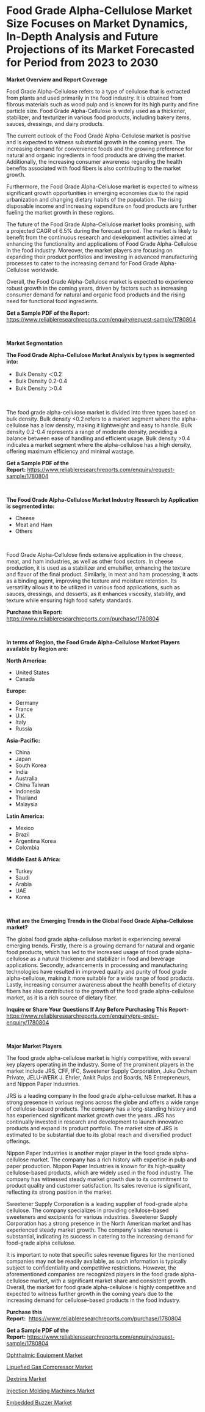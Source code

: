 <p><h1>Food Grade Alpha-Cellulose Market Size Focuses on Market Dynamics, In-Depth Analysis and Future Projections of its Market Forecasted for Period from 2023 to 2030</h1></p><p><strong>Market Overview and Report Coverage</strong></p>
<p><p>Food Grade Alpha-Cellulose refers to a type of cellulose that is extracted from plants and used primarily in the food industry. It is obtained from fibrous materials such as wood pulp and is known for its high purity and fine particle size. Food Grade Alpha-Cellulose is widely used as a thickener, stabilizer, and texturizer in various food products, including bakery items, sauces, dressings, and dairy products.</p><p>The current outlook of the Food Grade Alpha-Cellulose market is positive and is expected to witness substantial growth in the coming years. The increasing demand for convenience foods and the growing preference for natural and organic ingredients in food products are driving the market. Additionally, the increasing consumer awareness regarding the health benefits associated with food fibers is also contributing to the market growth.</p><p>Furthermore, the Food Grade Alpha-Cellulose market is expected to witness significant growth opportunities in emerging economies due to the rapid urbanization and changing dietary habits of the population. The rising disposable income and increasing expenditure on food products are further fueling the market growth in these regions.</p><p>The future of the Food Grade Alpha-Cellulose market looks promising, with a projected CAGR of 6.5% during the forecast period. The market is likely to benefit from the continuous research and development activities aimed at enhancing the functionality and applications of Food Grade Alpha-Cellulose in the food industry. Moreover, the market players are focusing on expanding their product portfolios and investing in advanced manufacturing processes to cater to the increasing demand for Food Grade Alpha-Cellulose worldwide.</p><p>Overall, the Food Grade Alpha-Cellulose market is expected to experience robust growth in the coming years, driven by factors such as increasing consumer demand for natural and organic food products and the rising need for functional food ingredients.</p></p>
<p><strong>Get a Sample PDF of the Report:</strong> <a href="https://www.reliableresearchreports.com/enquiry/request-sample/1780804">https://www.reliableresearchreports.com/enquiry/request-sample/1780804</a></p>
<p>&nbsp;</p>
<p><strong>Market Segmentation</strong></p>
<p><strong>The Food Grade Alpha-Cellulose Market Analysis by types is segmented into:</strong></p>
<p><ul><li>Bulk Density ＜0.2</li><li>Bulk Density 0.2-0.4</li><li>Bulk Density ＞0.4</li></ul></p>
<p>&nbsp;</p>
<p><p>The food grade alpha-cellulose market is divided into three types based on bulk density. Bulk density <0.2 refers to a market segment where the alpha-cellulose has a low density, making it lightweight and easy to handle. Bulk density 0.2-0.4 represents a range of moderate density, providing a balance between ease of handling and efficient usage. Bulk density >0.4 indicates a market segment where the alpha-cellulose has a high density, offering maximum efficiency and minimal wastage.</p></p>
<p><strong>Get a Sample PDF of the Report:</strong>&nbsp;<a href="https://www.reliableresearchreports.com/enquiry/request-sample/1780804">https://www.reliableresearchreports.com/enquiry/request-sample/1780804</a></p>
<p>&nbsp;</p>
<p><strong>The Food Grade Alpha-Cellulose Market Industry Research by Application is segmented into:</strong></p>
<p><ul><li>Cheese</li><li>Meat and Ham</li><li>Others</li></ul></p>
<p>&nbsp;</p>
<p><p>Food Grade Alpha-Cellulose finds extensive application in the cheese, meat, and ham industries, as well as other food sectors. In cheese production, it is used as a stabilizer and emulsifier, enhancing the texture and flavor of the final product. Similarly, in meat and ham processing, it acts as a binding agent, improving the texture and moisture retention. Its versatility allows it to be utilized in various food applications, such as sauces, dressings, and desserts, as it enhances viscosity, stability, and texture while ensuring high food safety standards.</p></p>
<p><strong>Purchase this Report:</strong>&nbsp; <a href="https://www.reliableresearchreports.com/purchase/1780804">https://www.reliableresearchreports.com/purchase/1780804</a></p>
<p>&nbsp;</p>
<p><strong>In terms of Region, the Food Grade Alpha-Cellulose Market Players available by Region are:</strong></p>
<p>
    <p> <strong> North America: </strong>
        <ul>
            <li>United States</li>
            <li>Canada</li>
        </ul>
        </p> 
    <p> <strong> Europe: </strong>
        <ul>
            <li>Germany</li>
            <li>France</li>
            <li>U.K.</li>
            <li>Italy</li>
            <li>Russia</li>
        </ul>
        </p> 
    <p> <strong> Asia-Pacific: </strong>
        <ul>
            <li>China</li>
            <li>Japan</li>
            <li>South Korea</li>
            <li>India</li>
            <li>Australia</li>
            <li>China Taiwan</li>
            <li>Indonesia</li>
            <li>Thailand</li>
            <li>Malaysia</li>
        </ul>
        </p> 
    <p> <strong> Latin America: </strong>
        <ul>
            <li>Mexico</li>
            <li>Brazil</li>
            <li>Argentina Korea</li>
            <li>Colombia</li>
        </ul>
        </p> 
    <p> <strong> Middle East & Africa: </strong>
        <ul>
            <li>Turkey</li>
            <li>Saudi</li>
            <li>Arabia</li>
            <li>UAE</li>
            <li>Korea</li>
        </ul>
    </p>
    </p>
<p>&nbsp;</p>
<p><strong>What are the Emerging Trends in the Global Food Grade Alpha-Cellulose market?</strong></p>
<p><p>The global food grade alpha-cellulose market is experiencing several emerging trends. Firstly, there is a growing demand for natural and organic food products, which has led to the increased usage of food grade alpha-cellulose as a natural thickener and stabilizer in food and beverage applications. Secondly, advancements in processing and manufacturing technologies have resulted in improved quality and purity of food grade alpha-cellulose, making it more suitable for a wide range of food products. Lastly, increasing consumer awareness about the health benefits of dietary fibers has also contributed to the growth of the food grade alpha-cellulose market, as it is a rich source of dietary fiber.</p></p>
<p><strong>Inquire or Share Your Questions If Any Before Purchasing This Report</strong>- <a href="https://www.reliableresearchreports.com/enquiry/pre-order-enquiry/1780804">https://www.reliableresearchreports.com/enquiry/pre-order-enquiry/1780804</a></p>
<p>&nbsp;</p>
<p><strong>Major Market Players</strong></p>
<p><p>The food grade alpha-cellulose market is highly competitive, with several key players operating in the industry. Some of the prominent players in the market include JRS, CFF, IFC, Sweetener Supply Corporation, Juku Orchem Private, JELU-WERK J. Ehrler, Ankit Pulps and Boards, NB Entrepreneurs, and Nippon Paper Industries.</p><p>JRS is a leading company in the food grade alpha-cellulose market. It has a strong presence in various regions across the globe and offers a wide range of cellulose-based products. The company has a long-standing history and has experienced significant market growth over the years. JRS has continually invested in research and development to launch innovative products and expand its product portfolio. The market size of JRS is estimated to be substantial due to its global reach and diversified product offerings.</p><p>Nippon Paper Industries is another major player in the food grade alpha-cellulose market. The company has a rich history with expertise in pulp and paper production. Nippon Paper Industries is known for its high-quality cellulose-based products, which are widely used in the food industry. The company has witnessed steady market growth due to its commitment to product quality and customer satisfaction. Its sales revenue is significant, reflecting its strong position in the market.</p><p>Sweetener Supply Corporation is a leading supplier of food-grade alpha cellulose. The company specializes in providing cellulose-based sweeteners and excipients for various industries. Sweetener Supply Corporation has a strong presence in the North American market and has experienced steady market growth. The company's sales revenue is substantial, indicating its success in catering to the increasing demand for food-grade alpha cellulose.</p><p>It is important to note that specific sales revenue figures for the mentioned companies may not be readily available, as such information is typically subject to confidentiality and competitive restrictions. However, the aforementioned companies are recognized players in the food grade alpha-cellulose market, with a significant market share and consistent growth. Overall, the market for food grade alpha-cellulose is highly competitive and expected to witness further growth in the coming years due to the increasing demand for cellulose-based products in the food industry.</p></p>
<p><strong>Purchase this Report:</strong>&nbsp;&nbsp;<a href="https://www.reliableresearchreports.com/purchase/1780804">https://www.reliableresearchreports.com/purchase/1780804</a></p>
<p></p>
<p><strong>Get a Sample PDF of the Report:</strong>&nbsp;<a href="https://www.reliableresearchreports.com/enquiry/request-sample/1780804">https://www.reliableresearchreports.com/enquiry/request-sample/1780804</a></p>
<p><p><a href="https://www.linkedin.com/pulse/ophthalmic-equipment-market-insights-players-forecast-till-c8z1e/">Ophthalmic Equipment Market</a></p><p><a href="https://github.com/prosalinda88/Market-Research-Report-List-1/blob/main/liquefied-gas-compressor-market.md">Liquefied Gas Compressor Market</a></p><p><a href="https://medium.com/@williambatz97/dextrins-market-exploring-market-share-market-trends-and-future-growth-df09bd0c1496">Dextrins Market</a></p><p><a href="https://medium.com/@nettieboyle84/injection-molding-machines-market-the-key-to-successful-business-strategy-forecast-till-2030-a05d2e278a1e">Injection Molding Machines Market</a></p><p><a href="https://github.com/jonneygiverf/Market-Research-Report-List-1/blob/main/embedded-buzzer-market.md">Embedded Buzzer Market</a></p></p>